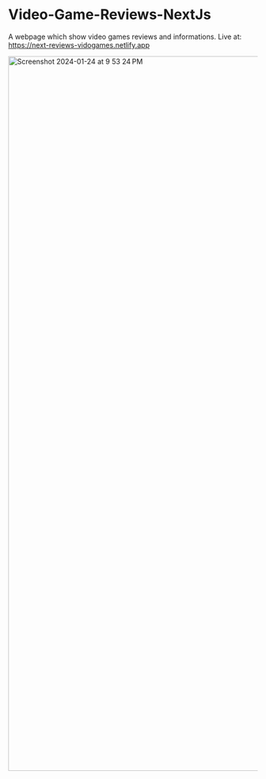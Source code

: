 # Video-Game-Reviews-NextJs
A webpage which show video games reviews and informations.
Live at: https://next-reviews-vidogames.netlify.app<br>

<img width="1440" alt="Screenshot 2024-01-24 at 9 53 24 PM" src="https://github.com/RediIbra/Video-Game-Reviews-NextJs/assets/51862776/b37206ae-6696-4f55-94a5-9c4ad95ea4bf">
